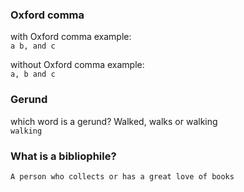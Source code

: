 ### Oxford comma

with Oxford comma example:  
`a b, and c`

without Oxford comma example:  
`a, b and c`

### Gerund

which word is a gerund? Walked, walks or walking  
`walking`

### What is a bibliophile?

`A person who collects or has a great love of books`
